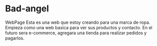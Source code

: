 # Bad-angel
WebPage
Esta es una web que estoy creando para una marca de ropa. Empieza como una web basica para ver sus productos y contacto. 
En el futuro sera e-commerce, agregara una tienda para realizar pedidos y pagarlos.
